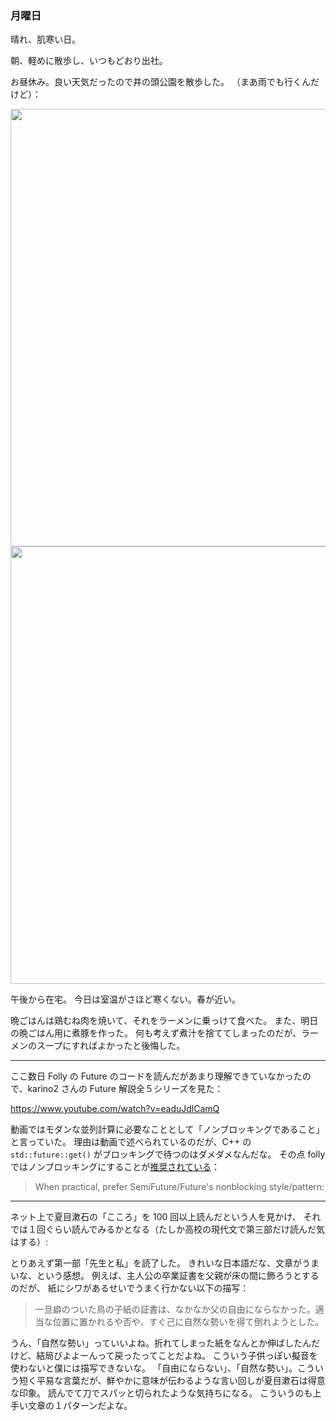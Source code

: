 ### 月曜日

晴れ、肌寒い日。

朝、軽めに散歩し、いつもどおり出社。

お昼休み。良い天気だったので井の頭公園を散歩した。
（まあ雨でも行くんだけど）：

<img src="https://i.imgur.com/KcEFw7D.jpg" width="700">

<img src="https://i.imgur.com/neTo1zn.jpg" width="700">

午後から在宅。
今日は室温がさほど寒くない。春が近い。

晩ごはんは鶏むね肉を焼いて、それをラーメンに乗っけて食べた。
また、明日の晩ごはん用に煮豚を作った。
何も考えず煮汁を捨ててしまったのだが、ラーメンのスープにすればよかったと後悔した。

---

ここ数日 Folly の Future のコードを読んだがあまり理解できていなかったので、karino2 さんの Future 解説全５シリーズを見た：

https://www.youtube.com/watch?v=eaduJdlCamQ

動画ではモダンな並列計算に必要なこととして「ノンブロッキングであること」と言っていた。
理由は動画で述べられているのだが、C++ の `std::future::get()` がブロッキングで待つのはダメダメなんだな。
その点 folly ではノンブロッキングにすることが[推奨されている](https://github.com/facebook/folly/blob/main/folly/futures/Future.h#L466)：

> When practical, prefer SemiFuture/Future's nonblocking style/pattern:

---

ネット上で夏目漱石の「こころ」を 100 回以上読んだという人を見かけ、
それでは１回ぐらい読んでみるかとなる（たしか高校の現代文で第三部だけ読んだ気はする）:

とりあえず第一部「先生と私」を読了した。
きれいな日本語だな、文章がうまいな、という感想。
例えば、主人公の卒業証書を父親が床の間に飾ろうとするのだが、
紙にシワがあるせいでうまく行かない以下の描写：

> 一旦癖のついた鳥の子紙の証書は、なかなか父の自由にならなかった。適当な位置に置かれるや否や、すぐ己に自然な勢いを得て倒れようとした。

うん、「自然な勢い」っていいよね。折れてしまった紙をなんとか伸ばしたんだけど、結局びよよーんって戻ったってことだよね。
こういう子供っぽい擬音を使わないと僕には描写できないな。
「自由にならない」、「自然な勢い」。こういう短く平易な言葉だが、鮮やかに意味が伝わるような言い回しが夏目漱石は得意な印象。
読んでて刀でスパッと切られたような気持ちになる。
こういうのも上手い文章の１パターンだよな。